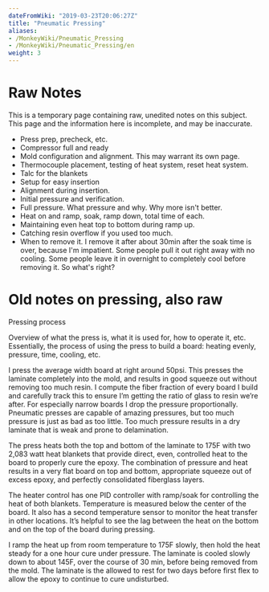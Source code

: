 ```yaml
---
dateFromWiki: "2019-03-23T20:06:27Z"
title: "Pneumatic Pressing"
aliases:
- /MonkeyWiki/Pneumatic_Pressing
- /MonkeyWiki/Pneumatic_Pressing/en
weight: 3
---
```

# Raw Notes
This is a temporary page containing raw, unedited notes on this subject. This page and the information here is incomplete, and may be inaccurate. 

- Press prep, precheck, etc.
- Compressor full and ready
- Mold configuration and alignment. This may warrant its own page.
- Thermocouple placement, testing of heat system, reset heat system.
- Talc for the blankets
- Setup for easy insertion
- Alignment during insertion.
- Initial pressure and verification.
- Full pressure. What pressure and why. Why more isn't better.
- Heat on and ramp, soak, ramp down, total time of each.
- Maintaining even heat top to bottom during ramp up.
- Catching resin overflow if you used too much.
- When to remove it. I remove it after about 30min after the soak time is over, because I'm impatient. Some people pull it out right away with no cooling. Some people leave it in overnight to completely cool before removing it. So what's right?

# Old notes on pressing, also raw

Pressing process

Overview of what the press is, what it is used for, how to operate it, etc. Essentially, the process of using the press to build a board: heating evenly, pressure, time, cooling, etc.

I press the average width board at right around 50psi. This presses the laminate completely into the mold, and results in good squeeze out without removing too much resin. I compute the fiber fraction of every board I build and carefully track this to ensure I’m getting the ratio of glass to resin we’re after. For especially narrow boards I drop the pressure proportionally. Pneumatic presses are capable of amazing pressures, but too much pressure is just as bad as too little. Too much pressure results in a dry laminate that is weak and prone to delamination.

The press heats both the top and bottom of the laminate to 175F with two 2,083 watt heat blankets that provide direct, even, controlled heat to the board to properly cure the epoxy. The combination of pressure and heat results in a very flat board on top and bottom, appropriate squeeze out of excess epoxy, and perfectly consolidated fiberglass layers.

The heater control has one PID controller with ramp/soak for controlling the heat of both blankets. Temperature is measured below the center of the board. It also has a second temperature sensor to monitor the heat transfer in other locations. It’s helpful to see the lag between the heat on the bottom and on the top of the board during pressing.

I ramp the heat up from room temperature to 175F slowly, then hold the heat steady for a one hour cure under pressure. The laminate is cooled slowly down to about 145F, over the course of 30 min, before being removed from the mold. The laminate is the allowed to rest for two days before first flex to allow the epoxy to continue to cure undisturbed.





